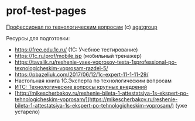 # prof-test-pages

[Профессионал по технологическим вопросам](https://kuzyara.github.io/prof-test-pages/Профессионал%20по%20технологическим%20вопросам%20-%20Тестирование.html) (c) [agatgroup](https://web.archive.org/web/20220911064122/https://scripts.agatgroup.com/testing.html)

Ресурсы для подготовки:
* https://free.edu.1c.ru/ (1С: Учебное тестирование)
* https://1c.ru/prof/mobile.jsp (мобильный тренажер)
* https://tavalik.ru/reshenie-vsex-voprosov-testa-1sprofessional-po-texnologicheskim-voprosam-razdel-5/
* https://pbazeliuk.com/2017/06/12/1c-expert-11-1-11-29/
* Настольная книга 1С.Эксперта по технологическим вопросам
* [ИТС: Технологические вопросы крупных внедрений](https://its.1c.ru/db/v838doc/bookmark/dev/TI000000876)
* [http://mikescherbakov.ru/reshenie-bileta-1-attestatsiya-1s-ekspert-po-tehnologicheskim-voprosam/](https://mikescherbakov.ru/reshenie-bileta-1-attestatsiya-1s-ekspert-po-tehnologicheskim-voprosam/) (уже устарело)
